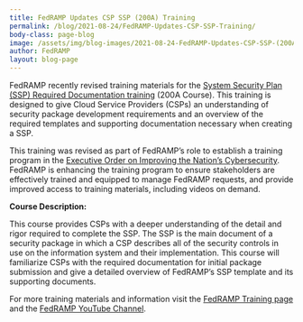 ```yaml
---
title: FedRAMP Updates CSP SSP (200A) Training 
permalink: /blog/2021-08-24/FedRAMP-Updates-CSP-SSP-Training/
body-class: page-blog
image: /assets/img/blog-images/2021-08-24-FedRAMP-Updates-CSP-SSP-(200A)-Training_FRblog.png
author: FedRAMP
layout: blog-page
---
```


FedRAMP recently revised training materials for the [System Security Plan (SSP) Required Documentation training](https://www.youtube.com/watch?v=AWqcLWofvf4) (200A Course). This training is designed to give Cloud Service Providers (CSPs) an understanding of security package development requirements and an overview of the required templates and supporting documentation necessary when creating a SSP.

This training was revised as part of FedRAMP’s role to establish a training program in the [Executive Order on Improving the Nation’s Cybersecurity](https://www.whitehouse.gov/briefing-room/presidential-actions/2021/05/12/executive-order-on-improving-the-nations-cybersecurity/). FedRAMP is enhancing the training program to ensure stakeholders are effectively trained and equipped to manage FedRAMP requests, and provide improved access to training materials, including videos on demand.

**Course Description:** 

This course provides CSPs with a deeper understanding of the detail and rigor required to complete the SSP. The SSP is the main document of a security package in which a CSP describes all of the security controls in use on the information system and their implementation. This course will familiarize CSPs with the required documentation for initial package submission and give a detailed overview of FedRAMP’s SSP template and its supporting documents.

For more training materials and information visit the [FedRAMP Training page](https://www.fedramp.gov/training/) and the [FedRAMP YouTube Channel](https://www.youtube.com/channel/UCkUuvNigxkKnk3SffjdbmQg).

